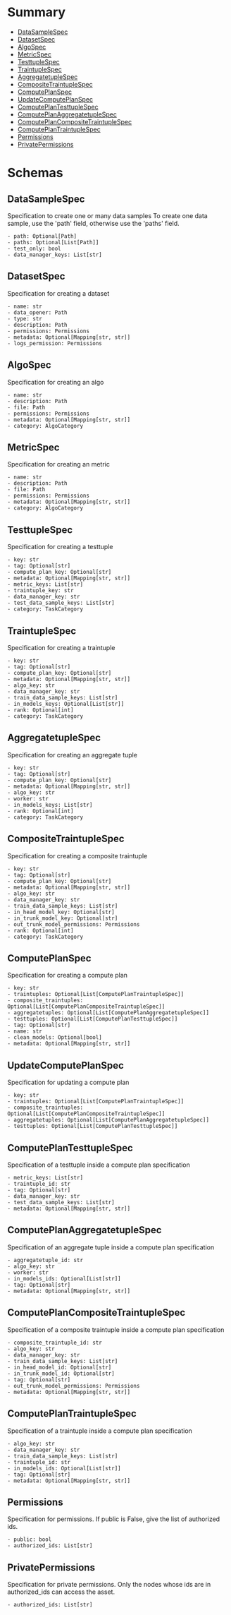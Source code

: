 # Summary

- [DataSampleSpec](#DataSampleSpec)
- [DatasetSpec](#DatasetSpec)
- [AlgoSpec](#AlgoSpec)
- [MetricSpec](#MetricSpec)
- [TesttupleSpec](#TesttupleSpec)
- [TraintupleSpec](#TraintupleSpec)
- [AggregatetupleSpec](#AggregatetupleSpec)
- [CompositeTraintupleSpec](#CompositeTraintupleSpec)
- [ComputePlanSpec](#ComputePlanSpec)
- [UpdateComputePlanSpec](#UpdateComputePlanSpec)
- [ComputePlanTesttupleSpec](#ComputePlanTesttupleSpec)
- [ComputePlanAggregatetupleSpec](#ComputePlanAggregatetupleSpec)
- [ComputePlanCompositeTraintupleSpec](#ComputePlanCompositeTraintupleSpec)
- [ComputePlanTraintupleSpec](#ComputePlanTraintupleSpec)
- [Permissions](#Permissions)
- [PrivatePermissions](#PrivatePermissions)


# Schemas

## DataSampleSpec
Specification to create one or many data samples
To create one data sample, use the 'path' field, otherwise use
the 'paths' field.
```text
- path: Optional[Path]
- paths: Optional[List[Path]]
- test_only: bool
- data_manager_keys: List[str]
```

## DatasetSpec
Specification for creating a dataset
```text
- name: str
- data_opener: Path
- type: str
- description: Path
- permissions: Permissions
- metadata: Optional[Mapping[str, str]]
- logs_permission: Permissions
```

## AlgoSpec
Specification for creating an algo
```text
- name: str
- description: Path
- file: Path
- permissions: Permissions
- metadata: Optional[Mapping[str, str]]
- category: AlgoCategory
```

## MetricSpec
Specification for creating an metric
```text
- name: str
- description: Path
- file: Path
- permissions: Permissions
- metadata: Optional[Mapping[str, str]]
- category: AlgoCategory
```

## TesttupleSpec
Specification for creating a testtuple
```text
- key: str
- tag: Optional[str]
- compute_plan_key: Optional[str]
- metadata: Optional[Mapping[str, str]]
- metric_keys: List[str]
- traintuple_key: str
- data_manager_key: str
- test_data_sample_keys: List[str]
- category: TaskCategory
```

## TraintupleSpec
Specification for creating a traintuple
```text
- key: str
- tag: Optional[str]
- compute_plan_key: Optional[str]
- metadata: Optional[Mapping[str, str]]
- algo_key: str
- data_manager_key: str
- train_data_sample_keys: List[str]
- in_models_keys: Optional[List[str]]
- rank: Optional[int]
- category: TaskCategory
```

## AggregatetupleSpec
Specification for creating an aggregate tuple
```text
- key: str
- tag: Optional[str]
- compute_plan_key: Optional[str]
- metadata: Optional[Mapping[str, str]]
- algo_key: str
- worker: str
- in_models_keys: List[str]
- rank: Optional[int]
- category: TaskCategory
```

## CompositeTraintupleSpec
Specification for creating a composite traintuple
```text
- key: str
- tag: Optional[str]
- compute_plan_key: Optional[str]
- metadata: Optional[Mapping[str, str]]
- algo_key: str
- data_manager_key: str
- train_data_sample_keys: List[str]
- in_head_model_key: Optional[str]
- in_trunk_model_key: Optional[str]
- out_trunk_model_permissions: Permissions
- rank: Optional[int]
- category: TaskCategory
```

## ComputePlanSpec
Specification for creating a compute plan
```text
- key: str
- traintuples: Optional[List[ComputePlanTraintupleSpec]]
- composite_traintuples: Optional[List[ComputePlanCompositeTraintupleSpec]]
- aggregatetuples: Optional[List[ComputePlanAggregatetupleSpec]]
- testtuples: Optional[List[ComputePlanTesttupleSpec]]
- tag: Optional[str]
- name: str
- clean_models: Optional[bool]
- metadata: Optional[Mapping[str, str]]
```

## UpdateComputePlanSpec
Specification for updating a compute plan
```text
- key: str
- traintuples: Optional[List[ComputePlanTraintupleSpec]]
- composite_traintuples: Optional[List[ComputePlanCompositeTraintupleSpec]]
- aggregatetuples: Optional[List[ComputePlanAggregatetupleSpec]]
- testtuples: Optional[List[ComputePlanTesttupleSpec]]
```

## ComputePlanTesttupleSpec
Specification of a testtuple inside a compute
plan specification
```text
- metric_keys: List[str]
- traintuple_id: str
- tag: Optional[str]
- data_manager_key: str
- test_data_sample_keys: List[str]
- metadata: Optional[Mapping[str, str]]
```

## ComputePlanAggregatetupleSpec
Specification of an aggregate tuple inside a compute
plan specification
```text
- aggregatetuple_id: str
- algo_key: str
- worker: str
- in_models_ids: Optional[List[str]]
- tag: Optional[str]
- metadata: Optional[Mapping[str, str]]
```

## ComputePlanCompositeTraintupleSpec
Specification of a composite traintuple inside a compute
plan specification
```text
- composite_traintuple_id: str
- algo_key: str
- data_manager_key: str
- train_data_sample_keys: List[str]
- in_head_model_id: Optional[str]
- in_trunk_model_id: Optional[str]
- tag: Optional[str]
- out_trunk_model_permissions: Permissions
- metadata: Optional[Mapping[str, str]]
```

## ComputePlanTraintupleSpec
Specification of a traintuple inside a compute
plan specification
```text
- algo_key: str
- data_manager_key: str
- train_data_sample_keys: List[str]
- traintuple_id: str
- in_models_ids: Optional[List[str]]
- tag: Optional[str]
- metadata: Optional[Mapping[str, str]]
```

## Permissions
Specification for permissions. If public is False,
give the list of authorized ids.
```text
- public: bool
- authorized_ids: List[str]
```

## PrivatePermissions
Specification for private permissions. Only the nodes whose
ids are in authorized_ids can access the asset.
```text
- authorized_ids: List[str]
```

